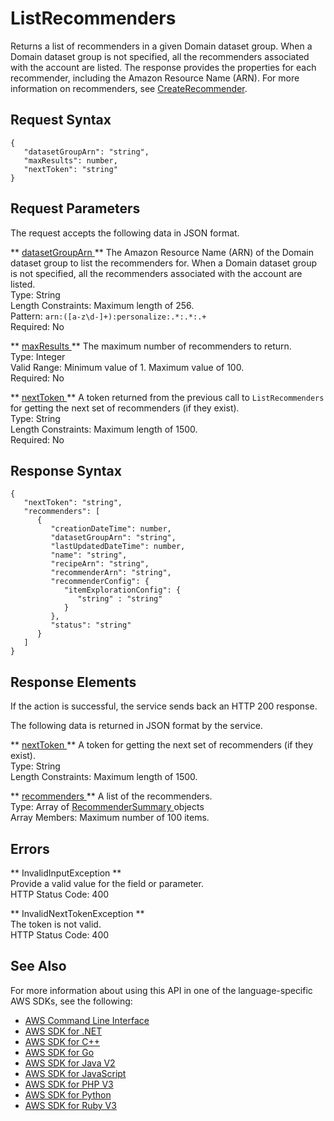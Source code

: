 # ListRecommenders<a name="API_ListRecommenders"></a>

Returns a list of recommenders in a given Domain dataset group\. When a Domain dataset group is not specified, all the recommenders associated with the account are listed\. The response provides the properties for each recommender, including the Amazon Resource Name \(ARN\)\. For more information on recommenders, see [CreateRecommender](https://docs.aws.amazon.com/personalize/latest/dg/API_CreateRecommender.html)\.

## Request Syntax<a name="API_ListRecommenders_RequestSyntax"></a>

```
{
   "datasetGroupArn": "string",
   "maxResults": number,
   "nextToken": "string"
}
```

## Request Parameters<a name="API_ListRecommenders_RequestParameters"></a>

The request accepts the following data in JSON format\.

 ** [ datasetGroupArn ](#API_ListRecommenders_RequestSyntax) **   <a name="personalize-ListRecommenders-request-datasetGroupArn"></a>
The Amazon Resource Name \(ARN\) of the Domain dataset group to list the recommenders for\. When a Domain dataset group is not specified, all the recommenders associated with the account are listed\.  
Type: String  
Length Constraints: Maximum length of 256\.  
Pattern: `arn:([a-z\d-]+):personalize:.*:.*:.+`   
Required: No

 ** [ maxResults ](#API_ListRecommenders_RequestSyntax) **   <a name="personalize-ListRecommenders-request-maxResults"></a>
The maximum number of recommenders to return\.  
Type: Integer  
Valid Range: Minimum value of 1\. Maximum value of 100\.  
Required: No

 ** [ nextToken ](#API_ListRecommenders_RequestSyntax) **   <a name="personalize-ListRecommenders-request-nextToken"></a>
A token returned from the previous call to `ListRecommenders` for getting the next set of recommenders \(if they exist\)\.  
Type: String  
Length Constraints: Maximum length of 1500\.  
Required: No

## Response Syntax<a name="API_ListRecommenders_ResponseSyntax"></a>

```
{
   "nextToken": "string",
   "recommenders": [ 
      { 
         "creationDateTime": number,
         "datasetGroupArn": "string",
         "lastUpdatedDateTime": number,
         "name": "string",
         "recipeArn": "string",
         "recommenderArn": "string",
         "recommenderConfig": { 
            "itemExplorationConfig": { 
               "string" : "string" 
            }
         },
         "status": "string"
      }
   ]
}
```

## Response Elements<a name="API_ListRecommenders_ResponseElements"></a>

If the action is successful, the service sends back an HTTP 200 response\.

The following data is returned in JSON format by the service\.

 ** [ nextToken ](#API_ListRecommenders_ResponseSyntax) **   <a name="personalize-ListRecommenders-response-nextToken"></a>
A token for getting the next set of recommenders \(if they exist\)\.  
Type: String  
Length Constraints: Maximum length of 1500\.

 ** [ recommenders ](#API_ListRecommenders_ResponseSyntax) **   <a name="personalize-ListRecommenders-response-recommenders"></a>
A list of the recommenders\.  
Type: Array of [ RecommenderSummary ](API_RecommenderSummary.md) objects  
Array Members: Maximum number of 100 items\.

## Errors<a name="API_ListRecommenders_Errors"></a>

 ** InvalidInputException **   
Provide a valid value for the field or parameter\.  
HTTP Status Code: 400

 ** InvalidNextTokenException **   
The token is not valid\.  
HTTP Status Code: 400

## See Also<a name="API_ListRecommenders_SeeAlso"></a>

For more information about using this API in one of the language\-specific AWS SDKs, see the following:
+  [ AWS Command Line Interface](https://docs.aws.amazon.com/goto/aws-cli/personalize-2018-05-22/ListRecommenders) 
+  [ AWS SDK for \.NET](https://docs.aws.amazon.com/goto/DotNetSDKV3/personalize-2018-05-22/ListRecommenders) 
+  [ AWS SDK for C\+\+](https://docs.aws.amazon.com/goto/SdkForCpp/personalize-2018-05-22/ListRecommenders) 
+  [ AWS SDK for Go](https://docs.aws.amazon.com/goto/SdkForGoV1/personalize-2018-05-22/ListRecommenders) 
+  [ AWS SDK for Java V2](https://docs.aws.amazon.com/goto/SdkForJavaV2/personalize-2018-05-22/ListRecommenders) 
+  [ AWS SDK for JavaScript](https://docs.aws.amazon.com/goto/AWSJavaScriptSDK/personalize-2018-05-22/ListRecommenders) 
+  [ AWS SDK for PHP V3](https://docs.aws.amazon.com/goto/SdkForPHPV3/personalize-2018-05-22/ListRecommenders) 
+  [ AWS SDK for Python](https://docs.aws.amazon.com/goto/boto3/personalize-2018-05-22/ListRecommenders) 
+  [ AWS SDK for Ruby V3](https://docs.aws.amazon.com/goto/SdkForRubyV3/personalize-2018-05-22/ListRecommenders) 